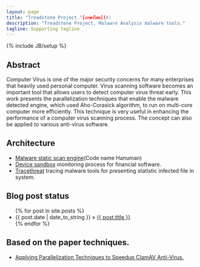 ```yaml
---
layout: page
title: "Treadstone Project."[ภาษาไทย](#)
description: "Treadstone Project, Malware Analysis malware tools."
tagline: Supporting tagline
---
```

{% include JB/setup %}


## Abstract

Computer Virus is one of the major security concerns for many enterprises that heavily used personal computer. Virus scanning software becomes an important tool that allows users to detect computer virus threat early. This work presents the parallelization techniques that enable the malware detected engine, which used Aho-Corasick algorithm, to run on multi-core computer more efficiently. This technique is very useful in enhancing the performance of a computer virus scanning process. The concept can also be applied to various anti-virus software.

    
## Architecture

* [Malware static scan engine](#)(Code name Hanuman)
* [Device sandbox](#) monitoring process for financial software.
* [Tracethreat](#) tracing malware tools for presenting statistic infected file in system.


## Blog post status

<ul class="posts">
  {% for post in site.posts %}
    <li><span>{{ post.date | date_to_string }}</span> &raquo; <a href="{{ BASE_PATH }}{{ post.url }}">{{ post.title }}</a></li>
  {% endfor %}
</ul>

## Based on the paper techniques.

* [Applying Parallelization Techniques to Speedup ClamAV Anti-Virus.](https://www.researchgate.net/publication/262820325_Applying_Parallelization_Techniques_to_Speedup_ClamAV_Anti-Virus)

